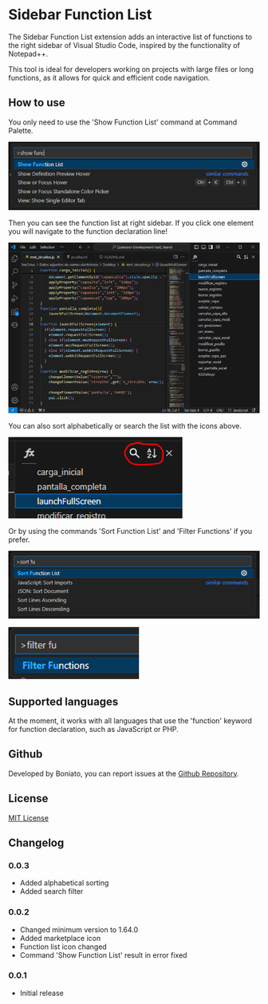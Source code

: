 # Sidebar Function List

The Sidebar Function List extension adds an interactive list of functions to the right sidebar of Visual Studio Code, inspired by the functionality of Notepad++. 

This tool is ideal for developers working on projects with large files or long functions, as it allows for quick and efficient code navigation. 

## How to use

You only need to use the 'Show Function List' command at Command Palette.

![Show Function List](resources/readme1.png)

Then you can see the function list at right sidebar. If you click one element you will navigate to the function declaration line!

![Function List](resources/readme2.png)

You can also sort alphabetically or search the list with the icons above.

![Sort And Search Icons](resources/readme3.png)

 Or by using the commands 'Sort Function List' and 'Filter Functions' if you prefer.

![Sort Function List](resources/readme4.png)

![Filter Functions](resources/readme5.png)

## Supported languages

At the moment, it works with all languages that use the 'function' keyword for function declaration, such as JavaScript or PHP.

## Github

Developed by Boniato, you can report issues at the [Github Repository](https://github.com/BoniatoRelleno/SidebarFunctionListVSC).

## License

[MIT License](LICENSE.md)

## Changelog

### 0.0.3

- Added alphabetical sorting
- Added search filter

### 0.0.2

- Changed minimum version to 1.64.0
- Added marketplace icon
- Function list icon changed
- Command 'Show Function List' result in error fixed

### 0.0.1

- Initial release

